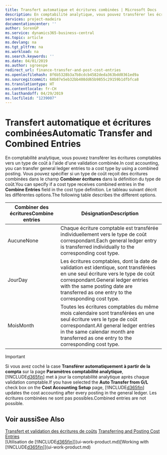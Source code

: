 ```yaml
---
title: Transfert automatique et écritures combinées | Microsoft Docs
description: En comptabilité analytique, vous pouvez transférer les écritures comptables vers un type de coût à l'aide d'une validation combinée. Vous pouvez spécifier si un type de coût reçoit des écritures combinées dans le champ **Combiner écritures** dans la définition du type de coût. Le tableau suivant décrit les différentes options.
services: project-madeira
documentationcenter: ''
author: SorenGP
ms.service: dynamics365-business-central
ms.topic: article
ms.devlang: na
ms.tgt_pltfrm: na
ms.workload: na
ms.search.keywords: ''
ms.date: 04/01/2019
ms.author: sgroespe
redirect_url: finance-transfer-and-post-cost-entries
ms.openlocfilehash: 8f6b5328b3a7b8cdcb4582deda363bdd0361ed9a
ms.sourcegitcommit: 60b87e5eb32bb408dd65b9855c29159b1dfbfca8
ms.translationtype: HT
ms.contentlocale: fr-CH
ms.lasthandoff: 04/29/2019
ms.locfileid: "1239007"
---
```

# <a name="automatic-transfer-and-combined-entries"></a><span data-ttu-id="c14ce-105">Transfert automatique et écritures combinées</span><span class="sxs-lookup"><span data-stu-id="c14ce-105">Automatic Transfer and Combined Entries</span></span>
<span data-ttu-id="c14ce-106">En comptabilité analytique, vous pouvez transférer les écritures comptables vers un type de coût à l'aide d'une validation combinée.</span><span class="sxs-lookup"><span data-stu-id="c14ce-106">In cost accounting, you can transfer general ledger entries to a cost type by using a combined posting.</span></span> <span data-ttu-id="c14ce-107">Vous pouvez spécifier si un type de coût reçoit des écritures combinées dans le champ **Combiner écritures** dans la définition du type de coût.</span><span class="sxs-lookup"><span data-stu-id="c14ce-107">You can specify if a cost type receives combined entries in the **Combine Entries** field in the cost type definition.</span></span> <span data-ttu-id="c14ce-108">Le tableau suivant décrit les différentes options.</span><span class="sxs-lookup"><span data-stu-id="c14ce-108">The following table describes the different options.</span></span>  

|<span data-ttu-id="c14ce-109">Combiner des écritures</span><span class="sxs-lookup"><span data-stu-id="c14ce-109">Combine entries</span></span>|<span data-ttu-id="c14ce-110">Désignation</span><span class="sxs-lookup"><span data-stu-id="c14ce-110">Description</span></span>|  
|---------------------|-----------------|  
|<span data-ttu-id="c14ce-111">Aucune</span><span class="sxs-lookup"><span data-stu-id="c14ce-111">None</span></span>|<span data-ttu-id="c14ce-112">Chaque écriture comptable est transférée individuellement vers le type de coût correspondant.</span><span class="sxs-lookup"><span data-stu-id="c14ce-112">Each general ledger entry is transferred individually to the corresponding cost type.</span></span>|  
|<span data-ttu-id="c14ce-113">Jour</span><span class="sxs-lookup"><span data-stu-id="c14ce-113">Day</span></span>|<span data-ttu-id="c14ce-114">Les écritures comptables, dont la date de validation est identique, sont transférées en une seul écriture vers le type de coût correspondant.</span><span class="sxs-lookup"><span data-stu-id="c14ce-114">General ledger entries with the same posting date are transferred as one entry to the corresponding cost type.</span></span>|  
|<span data-ttu-id="c14ce-115">Mois</span><span class="sxs-lookup"><span data-stu-id="c14ce-115">Month</span></span>|<span data-ttu-id="c14ce-116">Toutes les écritures comptables du même mois calendaire sont transférées en une seul écriture vers le type de coût correspondant.</span><span class="sxs-lookup"><span data-stu-id="c14ce-116">All general ledger entries in the same calendar month are transferred as one entry to the corresponding cost type.</span></span>|  

> [!IMPORTANT]  
>  <span data-ttu-id="c14ce-117">Si vous avez coché la case **Transférer automatiquement à partir de la compta** sur la page **Paramètres comptabilité analytique**, [!INCLUDE[d365fin](includes/d365fin_md.md)] met à jour la comptabilité analytique après chaque validation comptable.</span><span class="sxs-lookup"><span data-stu-id="c14ce-117">If you have selected the **Auto Transfer from G/L** check box on the **Cost Accounting Setup** page, [!INCLUDE[d365fin](includes/d365fin_md.md)] updates the cost accounting after every posting in the general ledger.</span></span> <span data-ttu-id="c14ce-118">Les écritures combinées ne sont pas possibles.</span><span class="sxs-lookup"><span data-stu-id="c14ce-118">Combined entries are not possible.</span></span>  

## <a name="see-also"></a><span data-ttu-id="c14ce-119">Voir aussi</span><span class="sxs-lookup"><span data-stu-id="c14ce-119">See Also</span></span>  
 <span data-ttu-id="c14ce-120">[Transfert et validation des écritures de coûts](finance-transfer-and-post-cost-entries.md) </span><span class="sxs-lookup"><span data-stu-id="c14ce-120">[Transferring and Posting Cost Entries](finance-transfer-and-post-cost-entries.md) </span></span>  
 <span data-ttu-id="c14ce-121">[Utilisation de [!INCLUDE[d365fin](includes/d365fin_md.md)]](ui-work-product.md)</span><span class="sxs-lookup"><span data-stu-id="c14ce-121">[Working with [!INCLUDE[d365fin](includes/d365fin_md.md)]](ui-work-product.md)</span></span>
